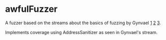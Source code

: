 # awfulFuzzer
A fuzzer based on the streams about the basics of fuzzing by Gynvael [1](https://www.youtube.com/watch?v=BrDujogxYSk&t=5287s) [2](https://www.youtube.com/watch?v=JhsHGms_7JQ&t=4896s) [3](https://www.youtube.com/watch?v=HN_tI601jNU&t=1586s).

Implements coverage using AddressSanitizer as seen in Gynvael's stream.
